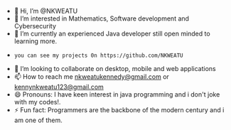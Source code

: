- 👋 Hi, I’m @NKWEATU
- 👀 I’m interested in Mathematics, Software development and Cybersecurity
- 🌱 I’m currently an experienced Java developer still open minded to learning more.
-     you can see my projects 0n https://github.com/NKWEATU
- 💞️ I’m looking to collaborate on desktop, mobile and web applications
- 📫 How to reach me nkweatukennedy@gmail.com or kennynkweatu123@gmail.com
- 😄 Pronouns: I have keen interest in java programming and i don't joke with my codes!.
- ⚡ Fun fact: Programmers are the backbone of the modern century and i am one of them.

<!---
NKWEATU/NKWEATU is a ✨ special ✨ repository because its `contains clear codes on java projects` (this file) appears on your GitHub profile.
You can click the Preview link to take a look at your changes.
--->
